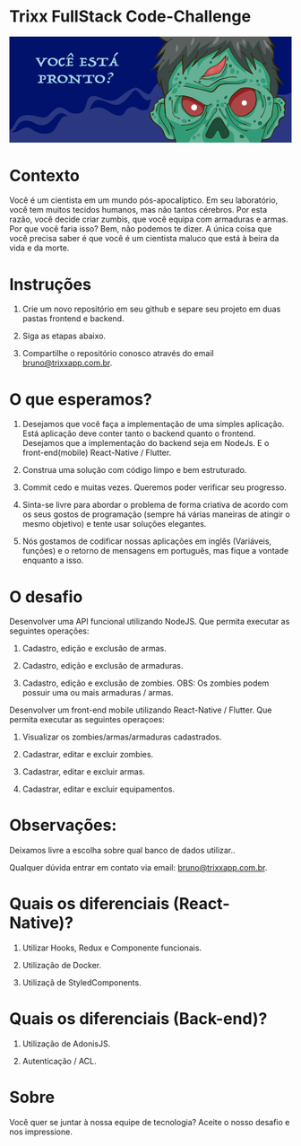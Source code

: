 # Trixx FullStack Code-Challenge


![Zombie](images/zombie.png)


# Contexto

Você é um cientista em um mundo pós-apocalíptico. Em seu laboratório, você tem muitos tecidos humanos, mas não tantos cérebros. Por esta razão, você decide criar zumbis, que você equipa com armaduras e armas. Por que você faria isso? Bem, não podemos te dizer. A única coisa que você precisa saber é que você é um cientista maluco que está à beira da vida e da morte.

# Instruções

1. Crie um novo repositório em seu github e separe seu projeto em duas pastas frontend e backend.

2. Siga as etapas abaixo.

3. Compartilhe o repositório conosco através do email bruno@trixxapp.com.br. 


# O que esperamos?

1. Desejamos que você faça a implementação de uma simples aplicação. Está aplicação deve conter
tanto o backend quanto o frontend. Desejamos que a implementação do backend seja em NodeJs. E o front-end(mobile) React-Native / Flutter. 

2. Construa uma solução com código limpo e bem estruturado.

3. Commit cedo e muitas vezes. Queremos poder verificar seu progresso.

4. Sinta-se livre para abordar o problema de forma criativa de acordo com os seus gostos de programação (sempre há várias maneiras de atingir o mesmo objetivo) e tente usar soluções elegantes.

5. Nós gostamos de codificar nossas aplicações em inglês (Variáveis, funções) e o retorno de mensagens em português, mas fique a vontade enquanto a isso.

# O desafio

Desenvolver uma API funcional utilizando NodeJS. Que permita executar as seguintes operações:

1. Cadastro, edição e exclusão de armas.

2. Cadastro, edição e exclusão de armaduras.

3. Cadastro, edição e exclusão de zombies. OBS: Os zombies podem possuir uma ou mais armaduras / armas.


Desenvolver um front-end mobile utilizando React-Native / Flutter. Que permita executar as seguintes operaçoes:

1. Visualizar os zombies/armas/armaduras cadastrados.

2. Cadastrar, editar e excluir zombies.

3. Cadastrar, editar e excluir armas.

4. Cadastrar, editar e excluir equipamentos.


# Observações:

Deixamos livre a escolha sobre qual banco de dados utilizar..

Qualquer dúvida entrar em contato via email: bruno@trixxapp.com.br.

# Quais os diferenciais (React-Native)?

1. Utilizar Hooks, Redux e Componente funcionais.

2. Utilização de Docker.

3. Utilizaçã de StyledComponents.

# Quais os diferenciais (Back-end)?

1. Utilização de AdonisJS.

2. Autenticação / ACL.


# Sobre
Você quer se juntar à nossa equipe de tecnologia? Aceite o nosso desafio e nos impressione.